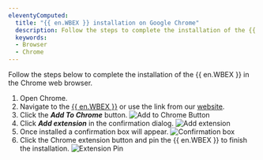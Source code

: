 ```yaml
---
eleventyComputed:
  title: "{{ en.WBEX }} installation on Google Chrome"
  description: Follow the steps to complete the installation of the {{ en.WBEX }} in the Chrome web browser.
  keywords:
  - Browser
  - Chrome
---
```

Follow the steps below to complete the installation of the {{ en.WBEX }} in the Chrome web browser.

1. Open Chrome.
1. Navigate to the [{{ en.WBEX }}](https://chromewebstore.google.com/detail/devolutions-workspace/neimonjjffhehnojilepgfejkneaidmo) or use the link from our [website](https://devolutions.net/workspace).
1. Click the ***Add To Chrome*** button.
![Add to Chrome Button](https://cdnweb.devolutions.net/docs/docs_en_kb_KB4805.png)
1. Click ***Add extension*** in the confirmation dialog.
![Add extension](https://cdnweb.devolutions.net/docs/docs_en_kb_KB4806.png)
1. Once installed a confirmation box will appear.
![Confirmation box](https://cdnweb.devolutions.net/docs/docs_en_kb_KB4807.png)
1. Click the Chrome extension button and pin the {{ en.WBEX }} to finish the installation.
![Extension Pin](https://cdnweb.devolutions.net/docs/docs_en_kb_KB4808.png)
